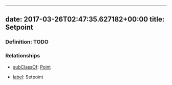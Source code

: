
---
date: 2017-03-26T02:47:35.627182+00:00
title: Setpoint
---
### Definition: TODO

### Relationships

* [subClassOf](http://www.w3.org/2000/01/rdf-schema#subClassOf): [Point](https://brickschema.org/schema/1.0/Brick#Point)

* [label](http://www.w3.org/2000/01/rdf-schema#label): Setpoint

